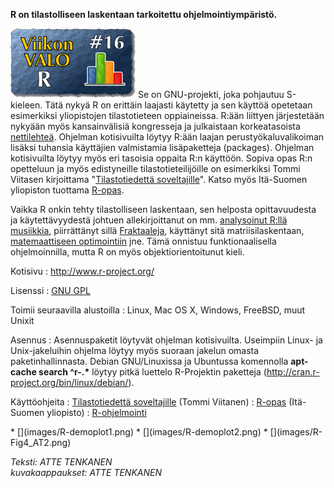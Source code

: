 <!--
Title: 1x16 R - Viikon VALO #16
Date: 2011/04/17
Pageimage: valo16-R.png
Tags: FreeBSD,Linux,Mac OS X,Windows,Tiede,Tilastot
-->

**R on tilastolliseen laskentaan tarkoitettu ohjelmointiympäristö.**

![](images/valo16-R.png "fig:valo16-R.png") Se on GNU-projekti, joka pohjautuu
S-kieleen. Tätä nykyä R on erittäin laajasti käytetty ja sen käyttöä
opetetaan esimerkiksi yliopistojen tilastotieteen oppiaineissa. R:ään
liittyen järjestetään nykyään myös kansainvälisiä kongresseja ja
julkaistaan korkeatasoista [nettilehteä](http://journal.r-project.org/).
Ohjelman kotisivuilta löytyy R:ään laajan perustyökaluvalikoiman lisäksi
tuhansia käyttäjien valmistamia lisäpaketteja (packages). Ohjelman
kotisivuilta löytyy myös eri tasoisia oppaita R:n käyttöön. Sopiva opas
R:n opetteluun ja myös edistyneille tilastotieteilijöille on esimerkiksi
Tommi Viitasen kirjoittama "[Tilastotiedettä
soveltajille](http://users.utu.fi/totavi/)". Katso myös Itä-Suomen
yliopiston tuottama
[R-opas](http://www.uef.fi/c/document_library/get_file?p_l_id=138103&folderId=138117&name=DLFE-3780.pdf).

Vaikka R onkin tehty tilastolliseen laskentaan, sen helposta
opittavuudesta ja käytettävyydestä johtuen allekirjoittanut on mm.
[analysoinut R:llä musiikkia](http://users.utu.fi/attenka/),
piirrättänyt sillä [Fraktaaleja](http://fractalswithr.blogspot.com/),
käyttänyt sitä matriisilaskentaan, [matemaattiseen optimointiin](http://www.math.utu.fi/opiskelu/opetusohjelma/kurssit/aineopinnot/smat5108_2009/index.html)
jne. Tämä onnistuu funktionaalisella ohjelmoinnilla, mutta R on myös
objektiorientoitunut kieli.

Kotisivu
:   <http://www.r-project.org/>

Lisenssi
:   [GNU GPL](GNU_GPL)

Toimii seuraavilla alustoilla
:   Linux, Mac OS X, Windows, FreeBSD, muut Unixit

Asennus
:   Asennuspaketit löytyvät ohjelman kotisivuilta. Useimpiin Linux- ja
    Unix-jakeluihin ohjelma löytyy myös suoraan jakelun omasta
    paketinhallinnasta. Debian GNU/Linuxissa ja Ubuntussa komennolla
    **apt-cache search \^r-.\*** löytyy pitkä luettelo R-Projektin
    paketteja
    ([<http://cran.r-project.org/bin/linux/debian/>](http://cran.r-project.org/bin/linux/debian/)).

Käyttöohjeita
:   [Tilastotiedettä soveltajille](http://users.utu.fi/totavi/) (Tommi Viitanen)
:   [R-opas](http://www.uef.fi/c/document_library/get_file?p_l_id=138103&folderId=138117&name=DLFE-3780.pdf) (Itä-Suomen yliopisto)
:   [R-ohjelmointi](http://www.r-ohjelmointi.org/)

<div class="psgallery" markdown="1">
* [](images/R-demoplot1.png)
* [](images/R-demoplot2.png)
* [](images/R-Fig4_AT2.png)
</div>

*Teksti: ATTE TENKANEN* <br />
*kuvakaappaukset: ATTE TENKANEN*

